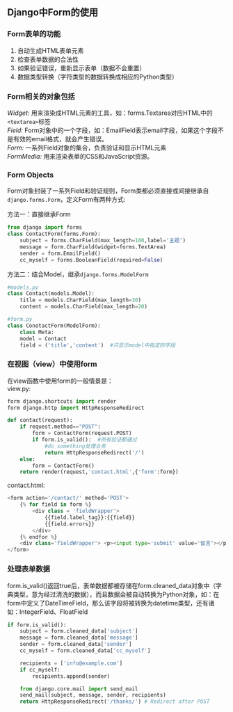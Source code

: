 ## Django中Form的使用

### Form表单的功能

1. 自动生成HTML表单元素
2. 检查表单数据的合法性
3. 如果验证错误，重新显示表单（数据不会重置）
4. 数据类型转换（字符类型的数据转换成相应的Python类型）

### Form相关的对象包括
*Widget:* 用来渲染成HTML元素的工具，如：forms.Textarea对应HTML中的 `<textarea>`标签    
*Field:* Form对象中的一个字段，如：EmailField表示email字段，如果这个字段不是有效的email格式，就会产生错误。     
 *Form:* 一系列Field对象的集合，负责验证和显示HTML元素   
  *FormMedia:* 用来渲染表单的CSS和JavaScript资源。


### Form Objects

Form对象封装了一系列Field和验证规则，Form类都必须直接或间接继承自`django.forms.Form`，定义Form有两种方式:

方法一：直接继承Form
```python
from django import forms
class ContactForm(forms.Form):
    subject = forms.CharField(max_length=100,label='主题')
    message = form.CharField(widget=forms.TextArea)
    sender = form.EmailField()
    cc_myself = forms.BooleanField(required=False)
```  
方法二：结合Model，继承`django.forms.ModelForm`

```python
#models.py
class Contact(models.Model):
    title = models.CharField(max_length=30)
    content = models.CharField(max_length=20)

#form.py
class ConotactForm(ModelForm):
    class Meta:
    model = Contact
    field = ('title','content')  #只显示model中指定的字段
```    
### 在视图（view）中使用form
在view函数中使用form的一般情景是：  
view.py:
```python
form django.shortcuts import render
form django.http import HttpResponseRedirect

def contact(request):
    if request.method=="POST":
        form = ContactForm(request.POST)
        if form.is_valid():  #所有验证都通过
            #do something处理业务
            return HttpResponseRedirect('/')
    else:
        form = ContactForm()
    return render(request,'contact.html',{'form':form})
```
contact.html:
```python
<form action='/contact/' method='POST'>
    {% for field in form %}
        <div class = 'fieldWrapper'>
            {{field.label_tag}}:{{field}}
            {{field.errors}}
        </div>
    {% endfor %}
    <div class='fieldWrapper'> <p><input type='submit' value='留言'></p></div>
</form>
```

### 处理表单数据

form.is_valid()返回true后，表单数据都被存储在form.cleaned_data对象中（字典类型，意为经过清洗的数据），而且数据会被自动转换为Python对象，如：在form中定义了DateTimeField，那么该字段将被转换为datetime类型，还有诸如：IntegerField、FloatField  
```python
if form.is_valid():
    subject = form.cleaned_data['subject']
    message = form.cleaned_data['message']
    sender = form.cleaned_data['sender']
    cc_myself = form.cleaned_data['cc_myself']

    recipients = ['info@example.com']
    if cc_myself:
        recipients.append(sender)

    from django.core.mail import send_mail
    send_mail(subject, message, sender, recipients)
    return HttpResponseRedirect('/thanks/') # Redirect after POST
```
      
